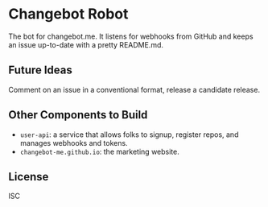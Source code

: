 # Changebot Robot

The bot for changebot.me. It listens for webhooks from GitHub and keeps an
issue up-to-date with a pretty README.md.

## Future Ideas

Comment on an issue in a conventional format, release a candidate release.

## Other Components to Build

* `user-api`: a service that allows folks to signup, register repos, and
  manages webhooks and tokens.
* `changebot-me.github.io`: the marketing website.

## License

ISC
